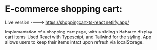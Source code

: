 # E-commerce shopping cart: 

Live version ----> https://shoppingcart-ts-react.netlify.app/

 Implementation of a shopping cart page, with a sliding sidebar to display cart items. Used React with Typescript, and Tailwind for the styling. App allows users to keep their items intact upon refresh via localStorage.
